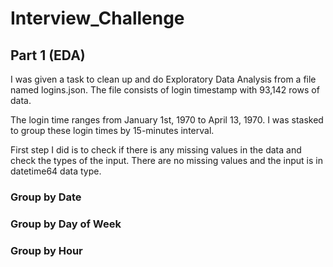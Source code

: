 # Interview_Challenge

## Part 1 (EDA)

I was given a task to clean up and do Exploratory Data Analysis from a file named logins.json. The file consists of login timestamp with 93,142 rows of data.

The login time ranges from January 1st, 1970 to April 13, 1970. I was stasked to group these login times by 15-minutes interval.

First step I did is to check if there is any missing values in the data and check the types of the input. There are no missing values and the input is in datetime64 data type.

### Group by Date

### Group by Day of Week

### Group by Hour
